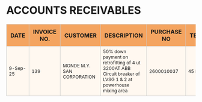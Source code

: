 <div class="header">
  <h1>ACCOUNTS RECEIVABLES</h1>
</div>

<table class="gridview">
  <thead>
    <tr>
      <th>DATE</th>
      <th>INVOICE NO.</th>
      <th>CUSTOMER</th>
      <th>DESCRIPTION</th>
      <th>PURCHASE NO</th>
      <th>TERMS</th>
      <th>DUE DATE</th>
      <th>AMOUNT</th>
      <th>EWT</th>
      <th>NET</th>
    </tr>
  </thead>
  <tbody>
    <tr>
      <td>9-Sep-25</td>
      <td>139</td>
      <td>MONDE M.Y. SAN CORPORATION</td>
      <td>50% down payment on retrofitting of 4 ut 3200AT ABB Circuit breaker of LVSG 1 & 2 at powerhouse mixing area</td>
      <td>2600010037</td>
      <td>45 Days</td>
      <td>02-Nov-30</td>
      <td>2,150,000.00</td>
      <td>43,000.00</td>
      <td>2,365,00.00</td>
    </tr>
  </tbody>
</table>

<style>
  .gridview {
    width: 100%;
    border-collapse: collapse;
    margin-top: 20px;
    background: #fff8f0;
    font-size: 13px; /* Default for all cells */
  }
  .gridview th {
    text-align: center;
    background: #f4a460;
    padding: 10px;
    border: 1px solid #ccc;
    font-size: 15px; /* Slightly bigger for header */
  }
  .gridview td {
    text-align: left;
    padding: 6px;
    border: 1px solid #ccc;
    font-size: 12px; /* Smaller font size for body */
  }
  .gridview tr:nth-child(even) {
    background: #fdf5e6;
  }
</style>

